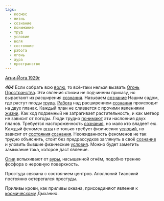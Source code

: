 ```yaml
---
tags:
  - космос
  - жизнь
  - сознание
  - понимание
  - труд
  - условие
  - воля
  - состояние
  - работа
  - огонь
  - аура
  - пространство
---
```


[Агни-Йога 1929г](https://127.0.0.1:4002/agni/1929)

___464___
Если собрать всю [волю](../../../tags/#воля), то всё-таки нельзя вызвать [Огонь](../../../tags/#огонь) [Пространства](../../../tags/#пространство). Эти явления стихии не подчинены приказу, но вырастают из расширения [сознания](../../../tags/#[сознание](../../../tags/#сознание)). Называем [сознание](../../../tags/#сознание) Нашим садом, где растут плоды [труда](../../../tags/#[труд](../../../tags/#труд)). [Работа](../../../tags/#работа) над расширением [сознания](../../../tags/#[сознание](../../../tags/#сознание)) происходит на двух планах. Каждый план не сливается с прочими явлениями [жизни](../../../tags/#жизнь). Как ход подземный не затрагивает растительность, и как метеор не зависит от погоды. Люди трудно [понимают](../../../tags/#понимание) эти наслоения двух планов. Требуется настороженность [сознания](../../../tags/#[сознание](../../../tags/#сознание)), но мало кто владеет ею. Каждый феномен [огня](../../../tags/#огонь) не только требует физических [условий](../../../tags/#условие), но зависит от [состояния](../../../tags/#[состояние](../../../tags/#состояние)) [сознания](../../../tags/#[сознание](../../../tags/#сознание)). Неожиданность феноменов не так трудно объяснить, сто́ит без предрассудков заглянуть в своё [сознание](../../../tags/#сознание) и уловить бывшие физические [условия](../../../tags/#условие). Можно будет заметить замыкание тока, которое даст явление.   

[Огни](../../../tags/#огонь) вспыхивают от [ауры](../../../tags/#аура), насыщенной огнём, подобно трению фосфора о неровную поверхность.   

Простуда связана с состоянием центров. Аполлоний Тианский постоянно остерегался простуды.   

Приливы крови, как приливы океана, присоединяют явления к [космическому](../../../tags/#космос) Дыханию.